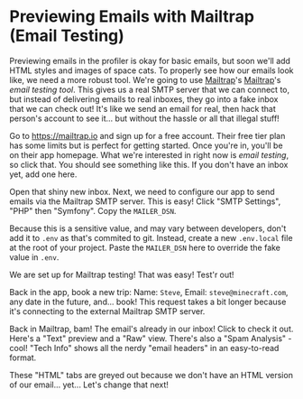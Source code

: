 # Previewing Emails with Mailtrap (Email Testing)

Previewing emails in the profiler is okay for basic emails, but soon we'll
add HTML styles and images of space cats. To properly see how our emails look
like, we need a more robust tool. We're going to use [Mailtrap](https://mailtrap.io/)'s
[Mailtrap](https://mailtrap.io/)'s *email testing tool*. This gives us a real SMTP
server that we can connect to, but instead of delivering emails to real inboxes,
they go into a fake inbox that we can check out! It's like we send an email for real,
then hack that person's account to see it... but without the hassle
or all that illegal stuff!

Go to https://mailtrap.io and sign up for a free account. Their free tier plan
has some limits but is perfect for getting started. Once you're in, you'll
be on their app homepage. What we're interested in right now is *email testing*,
so click that. You should see something like this. If you don't have an inbox yet,
add one here.

Open that shiny new inbox. Next, we need to configure our app to send emails via
the Mailtrap SMTP server. This is easy! Click "SMTP Settings", "PHP" then "Symfony".
Copy the `MAILER_DSN`.

Because this is a sensitive value, and may vary between developers, don't
add it to `.env` as that's commited to git. Instead, create a new `.env.local`
file at the root of your project. Paste the `MAILER_DSN` here to override the fake
value in `.env`.

We are set up for Mailtrap testing! That was easy! Test'r out!

Back in the app, book a new trip: Name: `Steve`, Email: `steve@minecraft.com`, any
date in the future, and... book! This request takes a bit longer because
it's connecting to the external Mailtrap SMTP server.

Back in Mailtrap, bam! The email's already in our inbox! Click to check it out. Here's
a "Text" preview and a "Raw" view. There's also a "Spam Analysis" - cool! "Tech Info"
shows all the nerdy "email headers" in an easy-to-read format.

These "HTML" tabs are greyed out because we don't have an HTML version of our email...
yet... Let's change that next!
